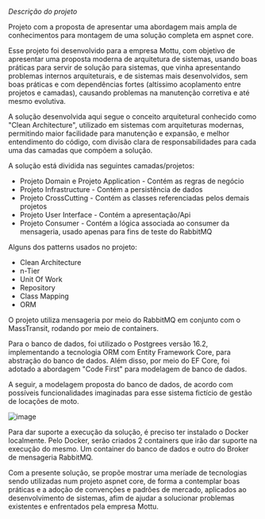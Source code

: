 *Descrição do projeto*

Projeto com a proposta de apresentar uma abordagem mais ampla de conhecimentos para montagem de uma solução completa em aspnet core.

Esse projeto foi desenvolvido para a empresa Mottu, com objetivo de apresentar uma proposta moderna de arquitetura de sistemas, usando boas práticas para servir de solução para sistemas, que vinha apresentando problemas internos arquiteturais, e de sistemas mais desenvolvidos, sem boas práticas e com dependências fortes (altíssimo acoplamento entre projetos e camadas), causando problemas na manutenção corretiva e até mesmo evolutiva.

A solução desenvolvida aqui segue o conceito arquitetural conhecido como "Clean Architecture", utilizado em sistemas com arquiteturas modernas, permitindo maior facilidade para manutenção e expansão, e melhor entendimento do código, com divisão clara de responsabilidades para cada uma das camadas que compõem a solução.

A solução está dividida nas seguintes camadas/projetos:

- Projeto Domain e Projeto Application - Contém as regras de negócio
- Projeto Infrastructure - Contém a persistência de dados
- Projeto CrossCutting - Contém as classes referenciadas pelos demais projetos
- Projeto User Interface - Contém a apresentação/Api
- Projeto Consumer - Contém a lógica associada ao consumer da mensageria, usado apenas para fins de teste do RabbitMQ

Alguns dos patterns usados no projeto:

- Clean Architecture
- n-Tier
- Unit Of Work
- Repository
- Class Mapping
- ORM
 
O projeto utiliza mensageria por meio do RabbitMQ em conjunto com o MassTransit, rodando por meio de containers.

Para o banco de dados, foi utilizado o Postgrees versão 16.2, implementando a tecnologia ORM com Entity Framework Core, para abstração do banco de dados. Além disso, por meio do EF Core, foi adotado a abordagem "Code First" para modelagem de banco de dados.

A seguir, a modelagem proposta do banco de dados, de acordo com possíveis funcionalidades imaginadas para esse sistema fictício de gestão de locações de moto.

![image](https://github.com/olivertech/MottuSolution/assets/6912641/65ecc7e8-85a7-4d4e-9ead-7343eca60c3b)


Para dar suporte a execução da solução, é preciso ter instalado o Docker localmente. Pelo Docker, serão criados 2 containers que irão dar suporte na execução do mesmo. Um container do banco de dados e outro do Broker de mensageria RabbitMQ.

Com a presente solução, se propõe mostrar uma meríade de tecnologias sendo utilizadas num projeto aspnet core, de forma a contemplar boas práticas e a adoção de convenções e padrões de mercado, aplicados ao desenvolvimento de sistemas, afim de ajudar a solucionar problemas existentes e enfrentados pela empresa Mottu.

